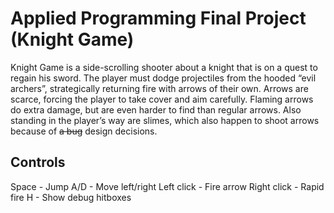 # Applied Programming Final Project (Knight Game)
Knight Game is a side-scrolling shooter about a knight that is on a quest to regain his sword. The player must dodge projectiles from the hooded “evil archers”, strategically returning fire with arrows of their own. Arrows are scarce, forcing the player to take cover and aim carefully. Flaming arrows do extra damage, but are even harder to find than regular arrows. Also standing in the player’s way are slimes, which also happen to shoot arrows because of ~~a bug~~ design decisions.

## Controls
Space - Jump
A/D -  Move left/right
Left click - Fire arrow
Right click - Rapid fire
H - Show debug hitboxes